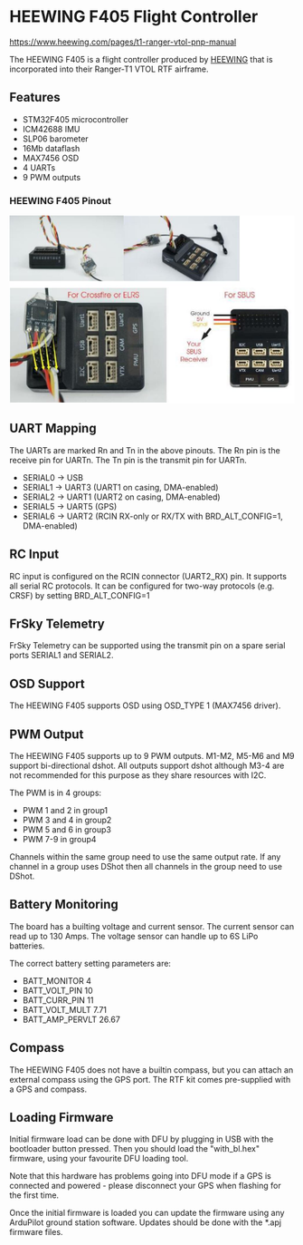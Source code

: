 # HEEWING F405 Flight Controller

https://www.heewing.com/pages/t1-ranger-vtol-pnp-manual

The HEEWING F405 is a flight controller produced by [HEEWING](https://www.heewing.com/pages/t1-ranger-vtol-pnp-manual) that is incorporated into their Ranger-T1 VTOL RTF airframe.

## Features

 - STM32F405 microcontroller
 - ICM42688 IMU
 - SLP06 barometer
 - 16Mb dataflash
 - MAX7456 OSD
 - 4 UARTs
 - 9 PWM outputs

### HEEWING F405 Pinout

![HEEWING F405 Board](heewingf405.jpg "HEEWING F405")

## UART Mapping

The UARTs are marked Rn and Tn in the above pinouts. The Rn pin is the
receive pin for UARTn. The Tn pin is the transmit pin for UARTn.

 - SERIAL0 -> USB
 - SERIAL1 -> UART3 (UART1 on casing, DMA-enabled)
 - SERIAL2 -> UART1 (UART2 on casing, DMA-enabled)
 - SERIAL5 -> UART5 (GPS)
 - SERIAL6 -> UART2 (RCIN RX-only or RX/TX with BRD_ALT_CONFIG=1, DMA-enabled)

## RC Input
 
RC input is configured on the RCIN connector (UART2_RX) pin. It supports all serial RC protocols. It can be configured for two-way protocols (e.g. CRSF) by setting BRD_ALT_CONFIG=1
 
## FrSky Telemetry
 
FrSky Telemetry can be supported using the transmit pin on a spare serial ports SERIAL1 and SERIAL2.
  
## OSD Support

The HEEWING F405 supports OSD using OSD_TYPE 1 (MAX7456 driver).

## PWM Output

The HEEWING F405 supports up to 9 PWM outputs. M1-M2, M5-M6 and M9 support bi-directional dshot. All outputs support dshot although M3-4 are not recommended for this purpose as they share resources with I2C.

The PWM is in 4 groups:

 - PWM 1 and 2 in group1
 - PWM 3 and 4 in group2
 - PWM 5 and 6 in group3
 - PWM 7-9 in group4

Channels within the same group need to use the same output rate. If
any channel in a group uses DShot then all channels in the group need
to use DShot.

## Battery Monitoring

The board has a builting voltage and current sensor. The current
sensor can read up to 130 Amps. The voltage sensor can handle up to 6S
LiPo batteries.

The correct battery setting parameters are:

 - BATT_MONITOR 4
 - BATT_VOLT_PIN 10
 - BATT_CURR_PIN 11
 - BATT_VOLT_MULT 7.71
 - BATT_AMP_PERVLT 26.67

## Compass

The HEEWING F405 does not have a builtin compass, but you can attach an external compass using the GPS port. The RTF kit comes pre-supplied with a GPS and compass.

## Loading Firmware

Initial firmware load can be done with DFU by plugging in USB with the
bootloader button pressed. Then you should load the "with_bl.hex"
firmware, using your favourite DFU loading tool.

Note that this hardware has problems going into DFU mode if a GPS is connected and powered - please disconnect your GPS when flashing for the first time.

Once the initial firmware is loaded you can update the firmware using
any ArduPilot ground station software. Updates should be done with the
*.apj firmware files.

